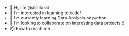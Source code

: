 - 👋 Hi, I’m @albillo-ai
- 👀 I’m interested in learning to code!
- 🌱 I’m currently learning Data Analysis on python 
- 💞️ I’m looking to collaborate on interesting data projects :)
- 📫 How to reach me ...

<!---
albillo-ai/albillo-ai is a ✨ special ✨ repository because its `README.md` (this file) appears on your GitHub profile.
You can click the Preview link to take a look at your changes.
--->

